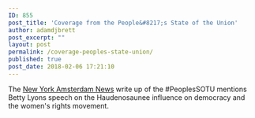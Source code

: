```yaml
---
ID: 855
post_title: 'Coverage from the People&#8217;s State of the Union'
author: adamdjbrett
post_excerpt: ""
layout: post
permalink: /coverage-peoples-state-union/
published: true
post_date: 2018-02-06 17:21:10
---
```


The [New York Amsterdam News](http://amsterdamnews.com/news/2018/feb/01/peoples-state-union-dumps-trump/) write up of the #PeoplesSOTU mentions Betty Lyons speech on the Haudenosaunee influence on democracy and the women's rights movement.
